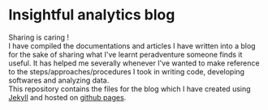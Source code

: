 # Insightful analytics blog  
Sharing is caring !  
I have compiled the documentations and articles I have written into a blog for the sake of sharing what I've learnt peradventure someone finds it useful. 
It has helped me severally whenever I've wanted to make reference to the steps/approaches/procedures I took in writing code, developing softwares and analyzing data.  
This repository contains the files for the blog which I have created using [Jekyll](https://jekyllrb.com/) and hosted on [github pages](https://docs.github.com/en/pages).    

